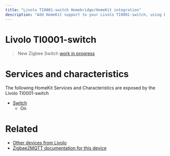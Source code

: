 ```yaml
---
title: "Livolo TI0001-switch Homebridge/HomeKit integration"
description: "Add HomeKit support to your Livolo TI0001-switch, using Homebridge, Zigbee2MQTT and homebridge-z2m."
---
```

<!---
This file has been GENERATED using src/docgen/docgen.ts
DO NOT EDIT THIS FILE MANUALLY!
-->
# Livolo TI0001-switch
> New Zigbee Switch [work in progress](https://github.com/Koenkk/zigbee2mqtt/issues/3560)


# Services and characteristics
The following HomeKit Services and Characteristics are exposed by
the Livolo TI0001-switch

* [Switch](../../switch.md)
  * On


# Related
* [Other devices from Livolo](../index.md#livolo)
* [Zigbee2MQTT documentation for this device](https://www.zigbee2mqtt.io/devices/TI0001-switch.html)